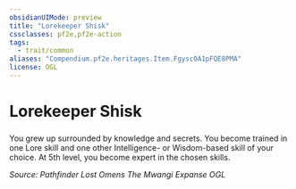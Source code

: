 ```yaml
---
obsidianUIMode: preview
title: "Lorekeeper Shisk"
cssclasses: pf2e,pf2e-action
tags:
  - trait/common
aliases: "Compendium.pf2e.heritages.Item.Fgysc0A1pFQE8PMA"
license: OGL
---
```

# Lorekeeper Shisk

### 






You grew up surrounded by knowledge and secrets. You become trained in one Lore skill and one other Intelligence- or Wisdom-based skill of your choice. At 5th level, you become expert in the chosen skills.

*Source: Pathfinder Lost Omens The Mwangi Expanse*
*OGL*